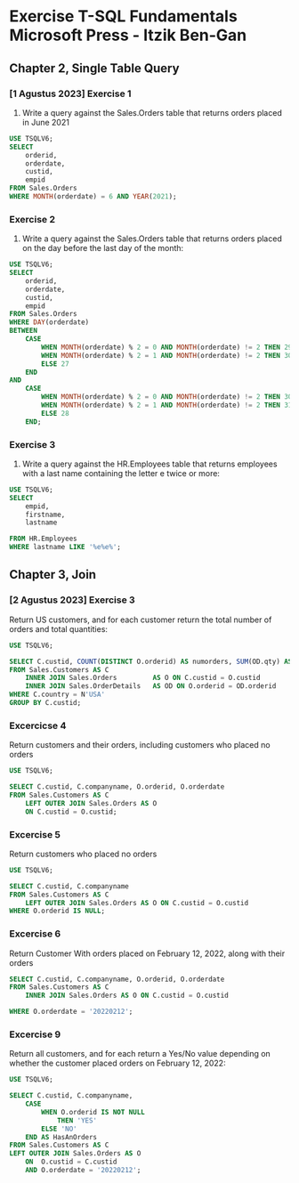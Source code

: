 # Exercise T-SQL Fundamentals Microsoft Press - Itzik Ben-Gan

## Chapter 2, Single Table Query
### [1 Agustus 2023] Exercise 1
1. Write a query against the Sales.Orders table that returns orders placed in June 2021
```sql
USE TSQLV6;
SELECT 
    orderid, 
    orderdate,
    custid, 
    empid
FROM Sales.Orders
WHERE MONTH(orderdate) = 6 AND YEAR(2021);
```

### Exercise 2
1. Write a query against the Sales.Orders table that returns orders placed on the day before the last day of the month:
```sql
USE TSQLV6;
SELECT 
    orderid, 
    orderdate, 
    custid, 
    empid
FROM Sales.Orders
WHERE DAY(orderdate) 
BETWEEN 
    CASE
        WHEN MONTH(orderdate) % 2 = 0 AND MONTH(orderdate) != 2 THEN 29
        WHEN MONTH(orderdate) % 2 = 1 AND MONTH(orderdate) != 2 THEN 30
        ELSE 27
    END 
AND 
    CASE
        WHEN MONTH(orderdate) % 2 = 0 AND MONTH(orderdate) != 2 THEN 30
        WHEN MONTH(orderdate) % 2 = 1 AND MONTH(orderdate) != 2 THEN 31
        ELSE 28
    END;
```
### Exercise 3
1. Write a query against the HR.Employees table that returns employees with a last name containing the letter e twice or more:

```sql
USE TSQLV6;
SELECT  
    empid,
    firstname,
    lastname

FROM HR.Employees
WHERE lastname LIKE '%e%e%';
```

## Chapter 3, Join
### [2 Agustus 2023] Exercise 3
Return US customers, and for each customer return the total number of orders and total quantities:
```SQL
USE TSQLV6;

SELECT C.custid, COUNT(DISTINCT O.orderid) AS numorders, SUM(OD.qty) AS totalqty
FROM Sales.Customers AS C
    INNER JOIN Sales.Orders         AS O ON C.custid = O.custid
    INNER JOIN Sales.OrderDetails   AS OD ON O.orderid = OD.orderid
WHERE C.country = N'USA'
GROUP BY C.custid;
```
### Excercicse 4
Return customers and their orders, including customers who placed no orders
```SQL
USE TSQLV6;

SELECT C.custid, C.companyname, O.orderid, O.orderdate
FROM Sales.Customers AS C
    LEFT OUTER JOIN Sales.Orders AS O
    ON C.custid = O.custid;

```

### Excercise 5 
Return customers who placed no orders
```SQL
USE TSQLV6;

SELECT C.custid, C.companyname
FROM Sales.Customers AS C
    LEFT OUTER JOIN Sales.Orders AS O ON C.custid = O.custid 
WHERE O.orderid IS NULL;

```

### Excercise 6 

Return Customer With orders placed on February 12, 2022, along with their orders
```SQL
SELECT C.custid, C.companyname, O.orderid, O.orderdate
FROM Sales.Customers AS C 
    INNER JOIN Sales.Orders AS O ON C.custid = O.custid

WHERE O.orderdate = '20220212';
```

### Excercise 9 
Return all customers, and for each return a Yes/No value depending on whether the customer placed orders on February 12, 2022:

```SQL
USE TSQLV6;

SELECT C.custid, C.companyname, 
    CASE
        WHEN O.orderid IS NOT NULL 
            THEN 'YES'
        ELSE 'NO' 
    END AS HasAnOrders
FROM Sales.Customers AS C
LEFT OUTER JOIN Sales.Orders AS O 
    ON  O.custid = C.custid 
    AND O.orderdate = '20220212';
```
